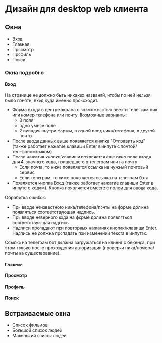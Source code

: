 # Дизайн для desktop web клиента
## Окна
- Вход
- Главная
- Просмотр
- Профиль
- Поиск
### Окна подробно
#### Вход
На странице не должно быть никаких названий, чтобы по ней нельзя было понять, вход куда именно происходит.
- Форма входа в центре экрана с возможностью ввести телеграм ник или номер телефона или почту. Возможные варианты:
  - 3 поля
  - одно умное поле
  - 2 вкладки внутри формы, в одной ввод ника/телефона, в другой почты
- После ввода данных выше появляется кнопка "Отправить код" (также работает нажатие клавиши Enter в инпуте с почтой/телефоном/ником)
- После нажатия кнопки/клавиши появляется еще одно поле ввода для 4-значного кода, пришедшего в телеграм или на почту
  - Если почта, то ниже появляется ссылка на нужный почтовый сервис
  - Если телеграм, то ниже появляется ссылка на телеграм бота
- Появляется кнопка Вход (также работает нажатие клавиши Enter в инпуте с кодом). Кнопка появляется вместе с полем для ввода кода.

Обработка ошибок:
- При вводе неизвестного ника/телефона/почты на форме должна появляться соответствующая надпись.
- При вводе неверного кода на форме должна появляться соответствующая надпись.
- Надписи пропадают при повторных нажатиях кнопок/клавиши Enter. Надпись не должна пропадать при изменении текста в инпутах.

Ссылка на телеграм бот должна загружаться на клиент с бекенда, при этом только после прохождения авторизации (проверки ника/номера/почты на существование).
#### Главная
#### Просмотр
#### Профиль
#### Поиск
## Встраиваемые окна
- Список фильмов
- Большой список людей
- Маленький список людей
